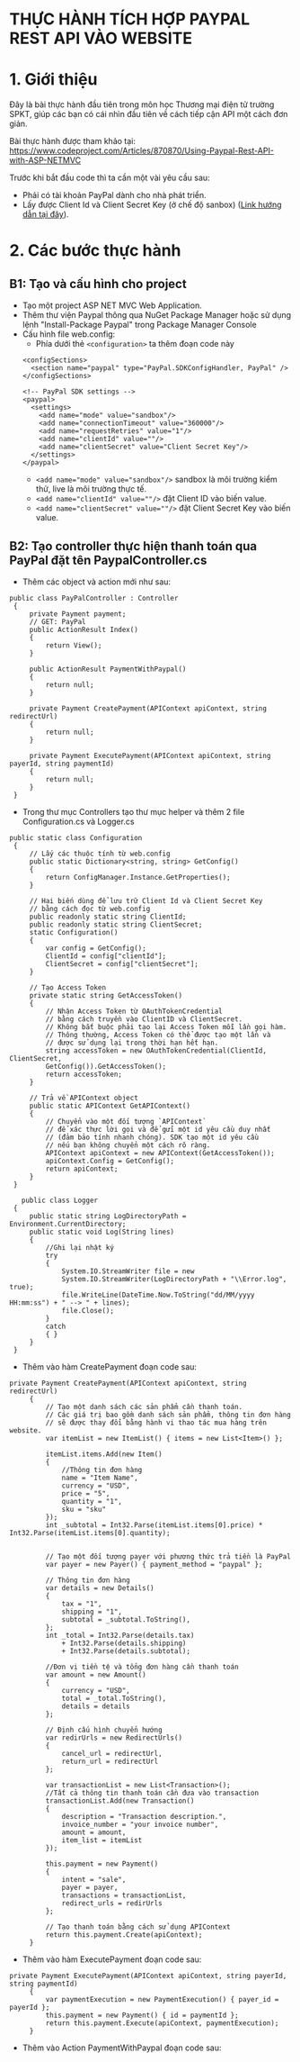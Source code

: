 # **THỰC HÀNH TÍCH HỢP PAYPAL REST API VÀO WEBSITE**

# **1. Giới thiệu**

Đây là bài thực hành đầu tiên trong môn học Thương mại điện tử trường SPKT, giúp các bạn có cái nhìn đầu tiên về cách tiếp cận API một cách đơn giản.

Bài thực hành được tham khảo tại: https://www.codeproject.com/Articles/870870/Using-Paypal-Rest-API-with-ASP-NETMVC

Trước khi bắt đầu code thì ta cần một vài yêu cầu sau:
  - Phải có tài khoản PayPal dành cho nhà phát triển. 
  - Lấy được Client Id và Client Secret Key (ở chế độ sanbox) ([Link hướng dẫn tại đây](https://www.knowband.com/blog/tips/get-paypal-client-id-secret/)).
  
# **2. Các bước thực hành**

  ## B1: Tạo và cấu hình cho project
  - Tạo một project ASP NET MVC Web Application.
  - Thêm thư viện Paypal thông qua NuGet Package Manager hoặc sử dụng lệnh "Install-Package Paypal" trong Package Manager Console
  - Cấu hình file web.config:
    - Phía dưới thẻ `<configuration>` ta thêm đoạn code này
    ```
    <configSections>
      <section name="paypal" type="PayPal.SDKConfigHandler, PayPal" />
    </configSections>

    <!-- PayPal SDK settings -->
    <paypal>
      <settings>
        <add name="mode" value="sandbox"/>
        <add name="connectionTimeout" value="360000"/>
        <add name="requestRetries" value="1"/>
        <add name="clientId" value=""/>
        <add name="clientSecret" value="Client Secret Key"/>
      </settings>
    </paypal>
    ```
       - `<add name="mode" value="sandbox"/>` sandbox là môi trường kiểm thử, live là môi trường thực tế.
       - `<add name="clientId" value=""/>` đặt Client ID vào biến value.
       - `<add name="clientSecret" value=""/>` đặt Client Secret Key vào biến value.
   ## B2: Tạo controller thực hiện thanh toán qua PayPal đặt tên PaypalController.cs
   - Thêm các object và action mới như sau:
   ```
   public class PayPalController : Controller
    {
        private Payment payment;
        // GET: PayPal
        public ActionResult Index()
        {
            return View();
        }

        public ActionResult PaymentWithPaypal()
        {
            return null;
        }

        private Payment CreatePayment(APIContext apiContext, string redirectUrl)
        {
            return null;
        }

        private Payment ExecutePayment(APIContext apiContext, string payerId, string paymentId)
        {
            return null;
        }
    }
   ```
   
   - Trong thư mục Controllers tạo thư mục helper và thêm 2 file Configuration.cs và Logger.cs
   ```
   public static class Configuration
    {
        // Lấy các thuộc tính từ web.config
        public static Dictionary<string, string> GetConfig()
        {
            return ConfigManager.Instance.GetProperties();
        }

        // Hai biến dùng để lưu trữ Client Id và Client Secret Key
        // bằng cách đọc từ web.config
        public readonly static string ClientId;
        public readonly static string ClientSecret;
        static Configuration()
        {
            var config = GetConfig();
            ClientId = config["clientId"];
            ClientSecret = config["clientSecret"];
        }

        // Tạo Access Token
        private static string GetAccessToken()
        {
            // Nhận Access Token từ OAuthTokenCredential
            // bằng cách truyền vào ClientID và ClientSecret.
            // Không bắt buộc phải tạo lại Access Token mỗi lần gọi hàm.
            // Thông thường, Access Token có thể được tạo một lần và
            // được sử dụng lại trong thời hạn hết hạn.
            string accessToken = new OAuthTokenCredential(ClientId, ClientSecret,
            GetConfig()).GetAccessToken();
            return accessToken;
        }

        // Trả về APIContext object
        public static APIContext GetAPIContext()
        {
            // Chuyển vào một đối tượng `APIContext`
            // để xác thực lời gọi và để gửi một id yêu cầu duy nhất
            // (đảm bảo tính nhanh chóng). SDK tạo một id yêu cầu
            // nếu bạn không chuyển một cách rõ ràng.
            APIContext apiContext = new APIContext(GetAccessToken());
            apiContext.Config = GetConfig();
            return apiContext;
        }
    }
   ```
   
   ```
      public class Logger
    {
        public static string LogDirectoryPath = Environment.CurrentDirectory;
        public static void Log(String lines)
        {
            //Ghi lại nhật ký
            try
            {
                System.IO.StreamWriter file = new
                System.IO.StreamWriter(LogDirectoryPath + "\\Error.log", true);
                file.WriteLine(DateTime.Now.ToString("dd/MM/yyyy HH:mm:ss") + " --> " + lines);
                file.Close();
            }
            catch
            { }
        }
    }
   ```
   - Thêm vào hàm CreatePayment đoạn code sau:
   ```
   private Payment CreatePayment(APIContext apiContext, string redirectUrl)
        {
            // Tạo một danh sách các sản phẩm cần thanh toán.
            // Các giá trị bao gồm danh sách sản phẩm, thông tin đơn hàng
            // sẽ được thay đổi bằng hành vi thao tác mua hàng trên website.
            var itemList = new ItemList() { items = new List<Item>() };

            itemList.items.Add(new Item()
            {
                //Thông tin đơn hàng
                name = "Item Name",
                currency = "USD",
                price = "5",
                quantity = "1",
                sku = "sku"
            });
            int _subtotal = Int32.Parse(itemList.items[0].price) * Int32.Parse(itemList.items[0].quantity);


            // Tạo một đối tượng payer với phương thức trả tiền là PayPal
            var payer = new Payer() { payment_method = "paypal" };

            // Thông tin đơn hàng
            var details = new Details()
            {
                tax = "1",
                shipping = "1",
                subtotal = _subtotal.ToString(),
            };
            int _total = Int32.Parse(details.tax)
                + Int32.Parse(details.shipping)
                + Int32.Parse(details.subtotal);

            //Đơn vị tiền tệ và tổng đơn hàng cần thanh toán
            var amount = new Amount()
            {
                currency = "USD",
                total = _total.ToString(),
                details = details
            };

            // Định cấu hình chuyển hướng
            var redirUrls = new RedirectUrls()
            {
                cancel_url = redirectUrl,
                return_url = redirectUrl
            };

            var transactionList = new List<Transaction>();
            //Tất cả thông tin thanh toán cần đưa vào transaction
            transactionList.Add(new Transaction()
            {
                description = "Transaction description.",
                invoice_number = "your invoice number",
                amount = amount,
                item_list = itemList
            });

            this.payment = new Payment()
            {
                intent = "sale",
                payer = payer,
                transactions = transactionList,
                redirect_urls = redirUrls
            };

            // Tạo thanh toán bằng cách sử dụng APIContext
            return this.payment.Create(apiContext);
        }
   ```
   - Thêm vào hàm ExecutePayment đoạn code sau:
   ```
   private Payment ExecutePayment(APIContext apiContext, string payerId, string paymentId)
        {
            var paymentExecution = new PaymentExecution() { payer_id = payerId };
            this.payment = new Payment() { id = paymentId };
            return this.payment.Execute(apiContext, paymentExecution);
        }
   ```
   - Thêm vào Action PaymentWithPaypal đoạn code sau:
